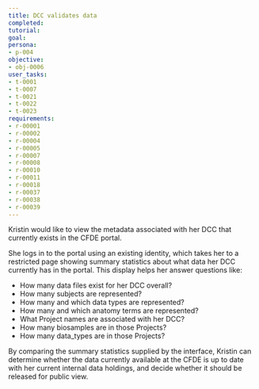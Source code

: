 ```yaml
---
title: DCC validates data
completed:
tutorial:
goal:
persona:
- p-004
objective:
- obj-0006
user_tasks:
- t-0001
- t-0007
- t-0021
- t-0022
- t-0023
requirements:
- r-00001
- r-00002
- r-00004
- r-00005
- r-00007
- r-00008
- r-00010
- r-00011
- r-00018
- r-00037
- r-00038
- r-00039
---
```


Kristin would like to view the metadata associated with her DCC that currently exists
in the CFDE portal.

She logs in to the portal using an existing identity, which takes her to
a restricted page showing summary statistics about what data her DCC currently has
in the portal. This display helps her answer questions like:

-   How many data files exist for her DCC overall?
-   How many subjects are represented?
-   How many and which data types are represented?
-   How many and which anatomy terms are represented?
-   What Project names are associated with her DCC?
-   How many biosamples are in those Projects?
-   How many data_types are in those Projects?

By comparing the summary statistics supplied by the interface, Kristin can determine
whether the data currently available at the CFDE is up to date with her current
internal data holdings, and decide whether it should be released for public view.
